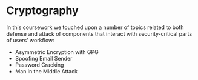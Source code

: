 # Cryptography
In this coursework we touched upon a number of topics related to both defense and attack of components that
interact with security-critical parts of users’ workflow:

- Asymmetric Encryption with GPG
- Spoofing Email Sender
- Password Cracking
- Man in the Middle Attack
